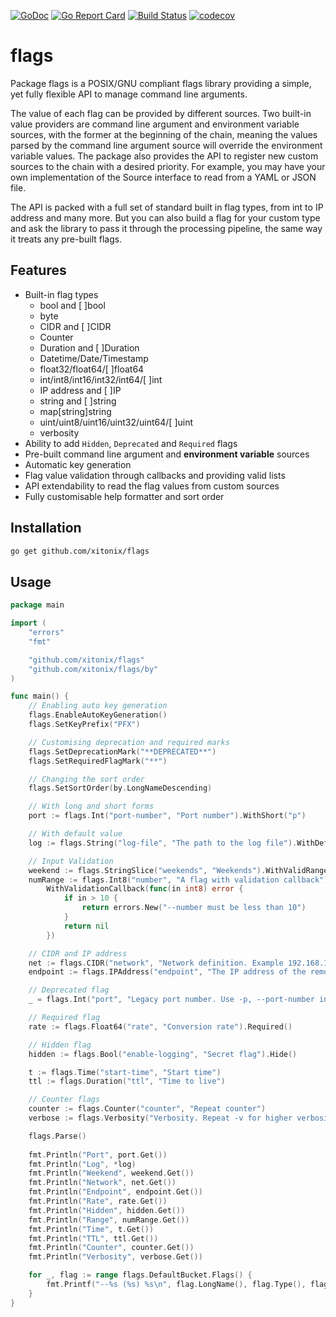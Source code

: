 [![GoDoc](https://godoc.org/github.com/xitonix/flags?status.svg)](https://godoc.org/github.com/xitonix/flags)
[![Go Report Card](https://goreportcard.com/badge/github.com/xitonix/flags)](https://goreportcard.com/report/github.com/xitonix/flags)
[![Build Status](https://travis-ci.org/xitonix/flags.svg?branch=master)](https://travis-ci.org/xitonix/flags)
[![codecov](https://codecov.io/gh/xitonix/flags/branch/master/graph/badge.svg)](https://codecov.io/gh/xitonix/flags)
# flags

Package flags is a POSIX/GNU compliant flags library providing a simple, yet fully flexible API to manage command line arguments.

The value of each flag can be provided by different sources. Two built-in value providers are command line argument and environment variable sources, with the former at the beginning of the chain, meaning the values parsed by the command line argument source will override the environment variable values. The package also provides the API to register new custom sources to the chain with a desired priority. For example, you may have your own implementation of the Source interface to read from a YAML or JSON file.

The API is packed with a full set of standard built in flag types, from int to IP address and many more. But you can also build a flag for your custom type and ask the library to pass it through the processing pipeline, the same way it treats any pre-built flags.

## Features

- Built-in flag types
  - bool and [ ]bool
  - byte
  - CIDR and [ ]CIDR
  - Counter
  - Duration and [ ]Duration
  - Datetime/Date/Timestamp
  - float32/float64/[ ]float64
  - int/int8/int16/int32/int64/[ ]int
  - IP address and [ ]IP
  - string and [ ]string
  - map[string]string
  - uint/uint8/uint16/uint32/uint64/[ ]uint
  - verbosity
- Ability to add `Hidden`, `Deprecated` and `Required` flags
- Pre-built command line argument and **environment variable** sources
- Automatic key generation
- Flag value validation through callbacks and providing valid lists
- API extendability to read the flag values from custom sources
- Fully customisable help formatter and sort order

## Installation

```bash
go get github.com/xitonix/flags
```



## Usage

```go
package main

import (
	"errors"
	"fmt"

	"github.com/xitonix/flags"
	"github.com/xitonix/flags/by"
)

func main() {
	// Enabling auto key generation
	flags.EnableAutoKeyGeneration()
	flags.SetKeyPrefix("PFX")

	// Customising deprecation and required marks
	flags.SetDeprecationMark("**DEPRECATED**")
	flags.SetRequiredFlagMark("**")

	// Changing the sort order
	flags.SetSortOrder(by.LongNameDescending)

	// With long and short forms
	port := flags.Int("port-number", "Port number").WithShort("p")

	// With default value
	log := flags.String("log-file", "The path to the log file").WithDefault("/var/log/service.log").Var()

	// Input Validation
	weekend := flags.StringSlice("weekends", "Weekends").WithValidRange(true, "Sat, Sun").WithTrimming()
	numRange := flags.Int8("number", "A flag with validation callback").
		WithValidationCallback(func(in int8) error {
			if in > 10 {
				return errors.New("--number must be less than 10")
			}
			return nil
		})

	// CIDR and IP address
	net := flags.CIDR("network", "Network definition. Example 192.168.1.1/16")
	endpoint := flags.IPAddress("endpoint", "The IP address of the remote server")

	// Deprecated flag
	_ = flags.Int("port", "Legacy port number. Use -p, --port-number instead").MarkAsDeprecated()

	// Required flag
	rate := flags.Float64("rate", "Conversion rate").Required()

	// Hidden flag
	hidden := flags.Bool("enable-logging", "Secret flag").Hide()

	t := flags.Time("start-time", "Start time")
	ttl := flags.Duration("ttl", "Time to live")

	// Counter flags
	counter := flags.Counter("counter", "Repeat counter")
	verbose := flags.Verbosity("Verbosity. Repeat -v for higher verbosity levels. Example -vv")

	flags.Parse()
  
	fmt.Println("Port", port.Get())
	fmt.Println("Log", *log)
	fmt.Println("Weekend", weekend.Get())
	fmt.Println("Network", net.Get())
	fmt.Println("Endpoint", endpoint.Get())
	fmt.Println("Rate", rate.Get())
	fmt.Println("Hidden", hidden.Get())
	fmt.Println("Range", numRange.Get())
	fmt.Println("Time", t.Get())
	fmt.Println("TTL", ttl.Get())
	fmt.Println("Counter", counter.Get())
	fmt.Println("Verbosity", verbose.Get())

	for _, flag := range flags.DefaultBucket.Flags() {
		fmt.Printf("--%s (%s) %s\n", flag.LongName(), flag.Type(), flag.Usage())
	}
}

```

